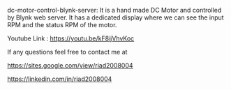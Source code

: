 dc-motor-control-blynk-server:
It is a hand made DC Motor and controlled by Blynk web server. It has a dedicated display where we can see the input RPM and the status RPM of the motor.

Youtube Link : https://youtu.be/kF8ijVhvKoc


If any questions feel free to contact me at

https://sites.google.com/view/riad2008004

https://linkedin.com/in/riad2008004
